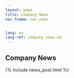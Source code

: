 ```yaml
---
layout: page
title: Company News
nav_fname: nav_news


lang: en
lang-ref: company_news.md
---
```


<section class="wrapper style1 align-center invert">
  <div class="inner">
    <h2> Company News</h2>
    <!-- <p class="major">Here are some awesome blog posts.</p> -->
  </div>
</section>

{% include news_post.html %}
